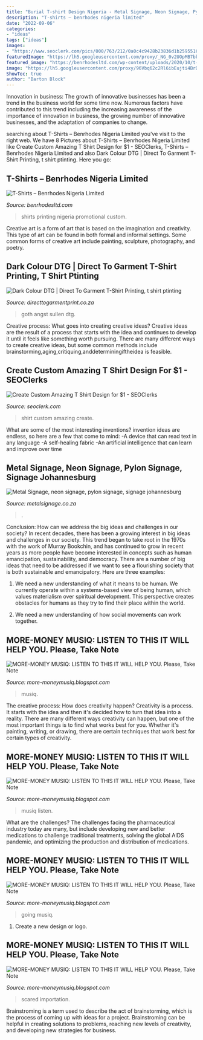```yaml
---
title: "Burial T-shirt Design Nigeria - Metal Signage, Neon Signage, Pylon Signage, Signage Johannesburg"
description: "T-shirts – benrhodes nigeria limited"
date: "2022-09-06"
categories:
- "ideas"
tags: ["ideas"]
images:
- "https://www.seoclerk.com/pics/000/763/212/0a0c4c9428b23836d1b2595516adfb0f.jpg"
featuredImage: "https://lh5.googleusercontent.com/proxy/_NG_0v2UOpMB7bk45A-pXrZnhLvU01NI3nh_6qjbY_FdQQpvg8FZJE9CUQ9g8WjVTHHwuRe6hO71acXXFktvmYrjIF6y96VOVQrNd65NSnaI418=s0-d"
featured_image: "https://benrhodesltd.com/wp-content/uploads/2020/10/t-shirts_prints.jpg"
image: "https://lh5.googleusercontent.com/proxy/96Vbq62c2Rl6ibEujti4BrDGjcq6QF5u7P6x3mdWPK1ef1Et-cbo5Guv6DHFrZ4qTYKothd7NnIcHMNvPPBozTKmBfnegRXg2FIJAsK7ZjrMGpYSFFulCeuJqNBCw9BSwF-H=s0-d"
ShowToc: true
author: "Barton Block"
---
```



Innovation in business:
The growth of innovative businesses has been a trend in the business world for some time now. Numerous factors have contributed to this trend including the increasing awareness of the importance of innovation in business, the growing number of innovative businesses, and the adaptation of companies to change.

	

		
searching about T-Shirts – Benrhodes Nigeria Limited you've visit to the right web. We have 8 Pictures about T-Shirts – Benrhodes Nigeria Limited like Create Custom Amazing T Shirt Design for $1 - SEOClerks, T-Shirts – Benrhodes Nigeria Limited and also Dark Colour DTG | Direct To Garment T-Shirt Printing, t shirt ptinting. Here you go:
		
    
## T-Shirts – Benrhodes Nigeria Limited

<img loading=lazy src="https://benrhodesltd.com/wp-content/uploads/2020/10/t-shirts_prints.jpg" onerror="this.onerror=null;this.src='https://tse2.mm.bing.net/th?id=OIP.cyRT6Vsayl1RMelVj2MEXQHaEK&amp;pid=15.1';" alt="T-Shirts – Benrhodes Nigeria Limited">

_Source: benrhodesltd.com_

>shirts printing nigeria promotional custom. 

	

Creative art is a form of art that is based on the imagination and creativity. This type of art can be found in both formal and informal settings. Some common forms of creative art include painting, sculpture, photography, and poetry.

    
## Dark Colour DTG | Direct To Garment T-Shirt Printing, T Shirt Ptinting

<img loading=lazy src="https://directtogarmentprint.co.za/wp-content/uploads/2017/12/direct-to-garment-51-600x750.jpg" onerror="this.onerror=null;this.src='https://tse1.mm.bing.net/th?id=OIP.M5OajopzrPIse1Al-n9pbQHaJQ&amp;pid=15.1';" alt="Dark Colour DTG | Direct To Garment T-Shirt Printing, t shirt ptinting">

_Source: directtogarmentprint.co.za_

>goth angst sullen dtg. 

	

Creative process: What goes into creating creative ideas?
Creative ideas are the result of a process that starts with the idea and continues to develop it until it feels like something worth pursuing. There are many different ways to create creative ideas, but some common methods include brainstorming,aging,critiquing,anddeterminingiftheidea is feasible.

    
## Create Custom Amazing T Shirt Design For $1 - SEOClerks

<img loading=lazy src="https://www.seoclerk.com/pics/000/763/212/0a0c4c9428b23836d1b2595516adfb0f.jpg" onerror="this.onerror=null;this.src='https://tse3.mm.bing.net/th?id=OIP.CgxMlCiyODbRsllVFq37DwHaHa&amp;pid=15.1';" alt="Create Custom Amazing T Shirt Design for $1 - SEOClerks">

_Source: seoclerk.com_

>shirt custom amazing create. 

	

What are some of the most interesting inventions?
invention ideas are endless, so here are a few that come to mind: 
-A device that can read text in any language 
-A self-healing fabric 
-An artificial intelligence that can learn and improve over time

    
## Metal Signage, Neon Signage, Pylon Signage, Signage Johannesburg

<img loading=lazy src="https://metalsignage.co.za/wp-content/uploads/2020/02/metal-signage-51-768x576.jpg" onerror="this.onerror=null;this.src='https://tse4.mm.bing.net/th?id=OIP.eOmG83L4YlRWiLZi0xm3KgHaFj&amp;pid=15.1';" alt="Metal Signage, neon signage, pylon signage, signage johannesburg">

_Source: metalsignage.co.za_

>. 

	

Conclusion: How can we address the big ideas and challenges in our society?
In recent decades, there has been a growing interest in big ideas and challenges in our society. This trend began to take root in the 1970s with the work of Murray Bookchin, and has continued to grow in recent years as more people have become interested in concepts such as human emancipation, sustainability, and democracy.
There are a number of big ideas that need to be addressed if we want to see a flourishing society that is both sustainable and emancipatory. Here are three examples:

1) We need a new understanding of what it means to be human. We currently operate within a systems-based view of being human, which values materialism over spiritual development. This perspective creates obstacles for humans as they try to find their place within the world.

2) We need a new understanding of how social movements can work together.

    
## MORE-MONEY MUSIQ: LISTEN TO THIS IT WILL HELP YOU. Please, Take Note

<img loading=lazy src="https://lh6.googleusercontent.com/proxy/UYlcCYUUNiBP1t9PAou0HVmzm90XmjtoJHCWNq55dH1SXGjJu_zHuwNyfiELZFqRZdbkYPaJhRpf8d1zLtnBlD6ZPaojhdmvrjanqGPOMPRIbgo=s0-d" onerror="this.onerror=null;this.src='https://tse3.mm.bing.net/th?id=OIP.Y_uxAbqAExaxYmDRzcb-SgAAAA&amp;pid=15.1';" alt="MORE-MONEY MUSIQ: LISTEN TO THIS IT WILL HELP YOU. Please, Take Note">

_Source: more-moneymusiq.blogspot.com_

>musiq. 

	

The creative process: How does creativity happen?
Creativity is a process. It starts with the idea and then it's decided how to turn that idea into a reality. There are many different ways creativity can happen, but one of the most important things is to find what works best for you. Whether it's painting, writing, or drawing, there are certain techniques that work best for certain types of creativity.

    
## MORE-MONEY MUSIQ: LISTEN TO THIS IT WILL HELP YOU. Please, Take Note

<img loading=lazy src="https://lh5.googleusercontent.com/proxy/hUkovVyHjbfiGxk1vUAcd5CjQ8Ia-tPgI0YebytgUcqfqsJ5IcuPBdRwOS8J2dYArrTl01uM51MH_LTaclS-AQ5_Bd8JjQAjyBLmQX6_QZY0QLdJaMVKSQ=s0-d" onerror="this.onerror=null;this.src='https://tse4.mm.bing.net/th?id=OIP.DNBbi08QDM6YH5gTAGJaBQHaE1&amp;pid=15.1';" alt="MORE-MONEY MUSIQ: LISTEN TO THIS IT WILL HELP YOU. Please, Take Note">

_Source: more-moneymusiq.blogspot.com_

>musiq listen. 

	

What are the challenges?
The challenges facing the pharmaceutical industry today are many, but include developing new and better medications to challenge traditional treatments, solving the global AIDS pandemic, and optimizing the production and distribution of medications.

    
## MORE-MONEY MUSIQ: LISTEN TO THIS IT WILL HELP YOU. Please, Take Note

<img loading=lazy src="https://lh5.googleusercontent.com/proxy/96Vbq62c2Rl6ibEujti4BrDGjcq6QF5u7P6x3mdWPK1ef1Et-cbo5Guv6DHFrZ4qTYKothd7NnIcHMNvPPBozTKmBfnegRXg2FIJAsK7ZjrMGpYSFFulCeuJqNBCw9BSwF-H=s0-d" onerror="this.onerror=null;this.src='https://tse1.mm.bing.net/th?id=OIP.b6mAXs1Ef2GltIWWRQQ9OwHaED&amp;pid=15.1';" alt="MORE-MONEY MUSIQ: LISTEN TO THIS IT WILL HELP YOU. Please, Take Note">

_Source: more-moneymusiq.blogspot.com_

>going musiq. 

	

1. Create a new design or logo.

    
## MORE-MONEY MUSIQ: LISTEN TO THIS IT WILL HELP YOU. Please, Take Note

<img loading=lazy src="https://lh5.googleusercontent.com/proxy/_NG_0v2UOpMB7bk45A-pXrZnhLvU01NI3nh_6qjbY_FdQQpvg8FZJE9CUQ9g8WjVTHHwuRe6hO71acXXFktvmYrjIF6y96VOVQrNd65NSnaI418=s0-d" onerror="this.onerror=null;this.src='https://tse1.mm.bing.net/th?id=OIP.NpDJHMqvb_1FDDjiQgTZuAHaB3&amp;pid=15.1';" alt="MORE-MONEY MUSIQ: LISTEN TO THIS IT WILL HELP YOU. Please, Take Note">

_Source: more-moneymusiq.blogspot.com_

>scared importation. 

	

Brainstroming is a term used to describe the act of brainstorming, which is the process of coming up with ideas for a project. Brainstroming can be helpful in creating solutions to problems, reaching new levels of creativity, and developing new strategies for business.

